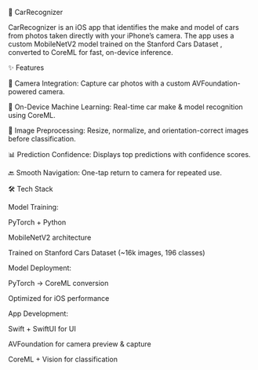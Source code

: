 🚗 CarRecognizer

CarRecognizer is an iOS app that identifies the make and model of cars from photos taken directly with your iPhone’s camera. The app uses a custom MobileNetV2 model trained on the Stanford Cars Dataset
, converted to CoreML for fast, on-device inference.

✨ Features

📸 Camera Integration: Capture car photos with a custom AVFoundation-powered camera.

🧠 On-Device Machine Learning: Real-time car make & model recognition using CoreML.

🔄 Image Preprocessing: Resize, normalize, and orientation-correct images before classification.

📊 Prediction Confidence: Displays top predictions with confidence scores.

🔙 Smooth Navigation: One-tap return to camera for repeated use.

🛠️ Tech Stack

Model Training:

PyTorch + Python

MobileNetV2 architecture

Trained on Stanford Cars Dataset (~16k images, 196 classes)

Model Deployment:

PyTorch → CoreML conversion

Optimized for iOS performance

App Development:

Swift + SwiftUI for UI

AVFoundation for camera preview & capture

CoreML + Vision for classification
